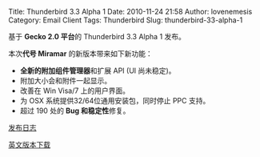 Title: Thunderbird 3.3 Alpha 1
Date: 2010-11-24 21:58
Author: lovenemesis
Category: Email Client
Tags: Thunderbird
Slug: thunderbird-33-alpha-1

基于 **Gecko 2.0 平台**的 Thunderbird 3.3 Alpha 1 发布。

本次**代号 Miramar** 的新版本带来如下新功能：

-   **全新的附加组件管理器**和扩展 API (UI 尚未稳定)。
-   附加大小会和附件一起显示。
-   改善在 Win Visa/7 上的用户界面。
-   为 OSX 系统提供32/64位通用安装包，同时停止 PPC 支持。
-   超过 190 处的 **Bug 和稳定性**修复。

[发布日志](http://www.mozillamessaging.com/en-US/thunderbird/3.3a1/releasenotes/)

[英文版本下载](http://www.mozillamessaging.com/en-US/thunderbird/early_releases/downloads/)
